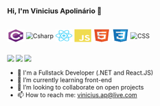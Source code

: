 ### Hi, I'm Vinicius Apolinário 👋

 <!--<div> TODO - Error in vercel. Needed to add token in a env variable
  <a href="https://github.com/viniciusap">
  <img height="180em" src="https://github-readme-stats.vercel.app/api?username=viniciusap&show_icons=true&theme=dark&include_all_commits=true&count_private=true"/>
  <img height="180em" src="https://github-readme-stats.vercel.app/api/top-langs/?username=viniciusap&layout=compact&langs_count=7&theme=dark"/>
</div>-->
<div style="display: inline_block"><br>
  <img align="center" alt="Csharp" height="30" width="40" src="https://raw.githubusercontent.com/devicons/devicon/master/icons/csharp/csharp-original.svg">
  <img align="center" alt="Csharp" src="https://img.shields.io/badge/.NET-5C2D91?style=for-the-badge&logo=.net&logoColor=white">
  <img align="center" alt="React" height="30" width="40" src="https://raw.githubusercontent.com/devicons/devicon/master/icons/react/react-original.svg">
  <img align="center" alt="Js" height="30" width="40" src="https://raw.githubusercontent.com/devicons/devicon/master/icons/javascript/javascript-plain.svg">
  <img align="center" alt="HTML" height="30" width="40" src="https://raw.githubusercontent.com/devicons/devicon/master/icons/html5/html5-original.svg">
  <img align="center" alt="CSS" height="30" width="40" src="https://raw.githubusercontent.com/devicons/devicon/master/icons/css3/css3-original.svg">
  <img align="center" alt="CSS" src="https://img.shields.io/badge/Microsoft_SQL_Server-CC2927?style=for-the-badge&logo=microsoft-sql-server&logoColor=white">
</div>

  ##

<div> 
  <a href="https://www.instagram.com/vi_apolinario/" target="_blank"><img src="https://img.shields.io/badge/-Instagram-%23E4405F?style=for-the-badge&logo=instagram&logoColor=white" target="_blank"></a> 
  <a href = "mailto:vinicius.ap48@gmail.com"><img src="https://img.shields.io/badge/-Gmail-%23333?style=for-the-badge&logo=gmail&logoColor=white" target="_blank"></a>
  <a href="https://www.linkedin.com/in/vinicius-apolinario-7959b4126/" target="_blank"><img src="https://img.shields.io/badge/-LinkedIn-%230077B5?style=for-the-badge&logo=linkedin&logoColor=white" target="_blank"></a> 

- 🔭 I'm a Fullstack Developer (.NET and React.JS)
- 🌱 I’m currently learning front-end
- 👯 I’m looking to collaborate on open projects
- 📫 How to reach me: vinicius.ap@live.com

